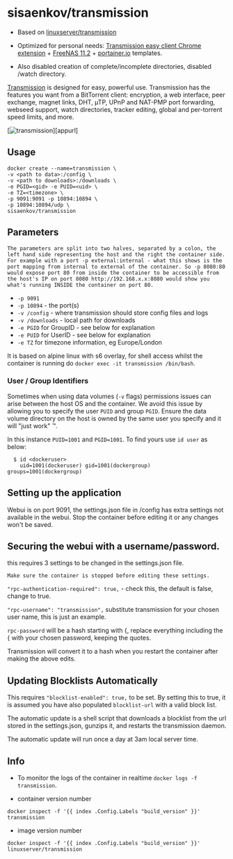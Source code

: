 # sisaenkov/transmission
* Based on [linuxserver/transmission](https://github.com/linuxserver/docker-transmission)

* Optimized for personal needs: [Transmission easy client Chrome extension](https://chrome.google.com/webstore/detail/transmission-easy-client/cmkphjiphbjkffbcbnjiaidnjhahnned) + [FreeNAS 11.2](http://freenas.org/) + [portainer.io](https://www.portainer.io/) templates.

* Also disabled creation of complete/incomplete directories, disabled /watch directory.

[Transmission](http://www.transmissionbt.com/about/) is designed for easy, powerful use. Transmission has the features you want from a BitTorrent client: encryption, a web interface, peer exchange, magnet links, DHT, µTP, UPnP and NAT-PMP port forwarding, webseed support, watch directories, tracker editing, global and per-torrent speed limits, and more.

[![transmission](https://raw.githubusercontent.com/linuxserver/docker-templates/master/linuxserver.io/img/transmission.png)][appurl]

## Usage

```
docker create --name=transmission \
-v <path to data>:/config \
-v <path to downloads>:/downloads \
-e PGID=<gid> -e PUID=<uid> \
-e TZ=<timezone> \
-p 9091:9091 -p 10894:10894 \
-p 10894:10894/udp \
sisaenkov/transmission
```

## Parameters

`The parameters are split into two halves, separated by a colon, the left hand side representing the host and the right the container side. 
For example with a port -p external:internal - what this shows is the port mapping from internal to external of the container.
So -p 8080:80 would expose port 80 from inside the container to be accessible from the host's IP on port 8080
http://192.168.x.x:8080 would show you what's running INSIDE the container on port 80.`


* `-p 9091` 
* `-p 10894` - the port(s)
* `-v /config` - where transmission should store config files and logs
* `-v /downloads` - local path for downloads
* `-e PGID` for GroupID - see below for explanation
* `-e PUID` for UserID - see below for explanation
* `-e TZ` for timezone information, eg Europe/London

It is based on alpine linux with s6 overlay, for shell access whilst the container is running do `docker exec -it transmission /bin/bash`.

### User / Group Identifiers

Sometimes when using data volumes (`-v` flags) permissions issues can arise between the host OS and the container. We avoid this issue by allowing you to specify the user `PUID` and group `PGID`. Ensure the data volume directory on the host is owned by the same user you specify and it will "just work" ™.

In this instance `PUID=1001` and `PGID=1001`. To find yours use `id user` as below:

```
  $ id <dockeruser>
    uid=1001(dockeruser) gid=1001(dockergroup) groups=1001(dockergroup)
```

## Setting up the application 

Webui is on port 9091, the settings.json file in /config has extra settings not available in the webui. Stop the container before editing it or any changes won't be saved.

## Securing the webui with a username/password.

this requires 3 settings to be changed in the settings.json file.

`Make sure the container is stopped before editing these settings.`

`"rpc-authentication-required": true,` - check this, the default is false, change to true.

`"rpc-username": "transmission",` substitute transmission for your chosen user name, this is just an example.

`rpc-password` will be a hash starting with {, replace everything including the { with your chosen password, keeping the quotes.

Transmission will convert it to a hash when you restart the container after making the above edits.

## Updating Blocklists Automatically

This requires `"blocklist-enabled": true,` to be set. By setting this to true, it is assumed you have also populated `blocklist-url` with a valid block list.

The automatic update is a shell script that downloads a blocklist from the url stored in the settings.json, gunzips it, and restarts the transmission daemon.

The automatic update will run once a day at 3am local server time.

## Info

* To monitor the logs of the container in realtime `docker logs -f transmission`.

* container version number 

`docker inspect -f '{{ index .Config.Labels "build_version" }}' transmission`

* image version number

`docker inspect -f '{{ index .Config.Labels "build_version" }}' linuxserver/transmission`
